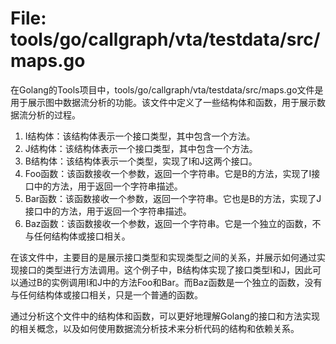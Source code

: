# File: tools/go/callgraph/vta/testdata/src/maps.go

在Golang的Tools项目中，tools/go/callgraph/vta/testdata/src/maps.go文件是用于展示图中数据流分析的功能。该文件中定义了一些结构体和函数，用于展示数据流分析的过程。

1. I结构体：该结构体表示一个接口类型，其中包含一个方法。
2. J结构体：该结构体表示一个接口类型，其中包含一个方法。
3. B结构体：该结构体表示一个类型，实现了I和J这两个接口。
4. Foo函数：该函数接收一个参数，返回一个字符串。它是B的方法，实现了I接口中的方法，用于返回一个字符串描述。
5. Bar函数：该函数接收一个参数，返回一个字符串。它也是B的方法，实现了J接口中的方法，用于返回一个字符串描述。
6. Baz函数：该函数接收一个参数，返回一个字符串。它是一个独立的函数，不与任何结构体或接口相关。

在该文件中，主要目的是展示接口类型和实现类型之间的关系，并展示如何通过实现接口的类型进行方法调用。这个例子中，B结构体实现了接口类型I和J，因此可以通过B的实例调用I和J中的方法Foo和Bar。而Baz函数是一个独立的函数，没有与任何结构体或接口相关，只是一个普通的函数。

通过分析这个文件中的结构体和函数，可以更好地理解Golang的接口和方法实现的相关概念，以及如何使用数据流分析技术来分析代码的结构和依赖关系。

